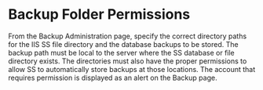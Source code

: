 [title]: # (Backup Folder Permissions)
[tags]: # (Backup Folder Permissions)
[priority]: # (1000)

# Backup Folder Permissions

From the Backup Administration page, specify the correct directory paths for the IIS SS file directory and the database backups to be stored. The backup path must be local to the server where the SS database or file directory exists. The directories must also have the proper permissions to allow SS to automatically store backups at those locations. The account that requires permission is displayed as an alert on the Backup page.
